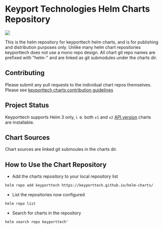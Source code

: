 # Keyport Technologies Helm Charts Repository

[![](https://github.com/keyporttech/helm-charts/workflows/Release%20Charts/badge.svg?branch=master)](https://github.com/keyporttech/helm-charts/actions)

This is the helm repository for keyporttech helm charts, and is for publishing and distribution purposes only. Unlike many helm chart repositories keyporttech does not use a mono repo design. All chart git repo names are prefixed with "helm-" and are linked as git submodules under the charts dir.

## Contributing
Please submit any pull requests to the individual chart repos themselves. Please see [keyporttech charts contribution guidelines](https://github.com/keyporttech/helm-charts/blob/master/CONTRIBUTING.md)

## Project Status

Keyporttech supports Helm 3 only, i. e. both `v1` and `v2` [API version](https://helm.sh/docs/topics/charts/#the-apiversion-field) charts are installable.

## Chart Sources

Chart sources are linked git submoules in the charts dir.

## How to Use the Chart Repository

* Add the charts repository to your local repository list

```bash
helm repo add keyporttech https://keyporttech.github.io/helm-charts/
```

* List the repositories now configured

```bash
helm repo list
```

* Search for charts in the repository

```bash
helm search repo keyporttech"
```
